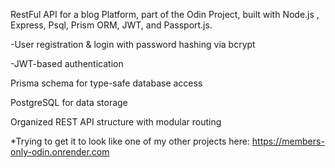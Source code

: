 RestFul API for a blog Platform, part of the Odin Project, built with Node.js , Express, Psql, Prism ORM, JWT, and Passport.js.

-User registration & login with password hashing via bcrypt

-JWT-based authentication 


Prisma schema for type-safe database access

PostgreSQL for  data storage

Organized REST API structure with modular routing


*Trying to get it to look like one of my other projects here: https://members-only-odin.onrender.com
